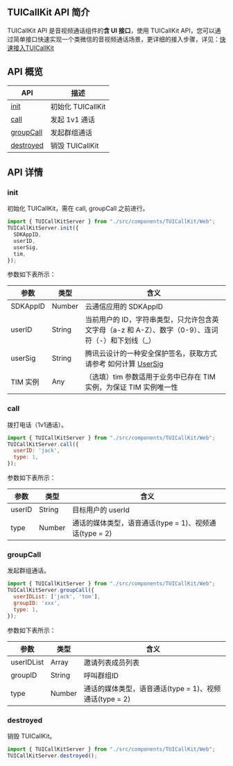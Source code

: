 ## TUICallKit API 简介

TUICallKit API 是音视频通话组件的**含 UI 接口**，使用 TUICallKit API，您可以通过简单接口快速实现一个类微信的音视频通话场景，更详细的接入步骤，详见：[快速接入TUICallKit](https://cloud.tencent.com/document/product/647/78731)

[](id:TUICallKit)
## API 概览


| API | 描述 |
|-----|-----|
| [init](#init) | 初始化 TUICallKit |
| [call](#call) | 发起 1v1 通话 |
| [groupCall](#groupcall) | 发起群组通话 |
| [destroyed](#destroyed) | 销毁 TUICallKit |

[](id:TUICallEngine)
## API 详情

### init

初始化 TUICallKit，需在 call, groupCall 之前进行。

```javascript
import { TUICallKitServer } from "./src/components/TUICallKit/Web";
TUICallKitServer.init({
  SDKAppID,
  userID, 
  userSig,
  tim, 
});
```

参数如下表所示：

| 参数 | 类型 | 含义 |
|-----|-----|-----|
| SDKAppID | Number | 云通信应用的 SDKAppID  |
| userID | String | 当前用户的 ID，字符串类型，只允许包含英文字母（a-z 和 A-Z）、数字（0-9）、连词符（-）和下划线（_） |
| userSig | String |腾讯云设计的一种安全保护签名，获取方式请参考 如何计算 [UserSig](https://cloud.tencent.com/document/product/647/17275) |
| TIM 实例 | Any | （选填）tim 参数适用于业务中已存在 TIM 实例，为保证 TIM 实例唯一性 |


### call
拨打电话（1v1通话）。

```javascript
import { TUICallKitServer } from "./src/components/TUICallKit/Web";
TUICallKitServer.call({
  userID: 'jack',
  type: 1,
});
```

参数如下表所示：

| 参数 | 类型 | 含义 |
|-----|-----|-----|
| userID | String | 目标用户的 userId |
| type | Number | 通话的媒体类型，语音通话(type = 1)、视频通话(type = 2) |

### groupCall
发起群组通话。

```javascript
import { TUICallKitServer } from "./src/components/TUICallKit/Web";
TUICallKitServer.groupCall({
  userIDList: ['jack', 'tom'],
  groupID: 'xxx',
  type: 1,
});
```

参数如下表所示：

| 参数 | 类型 | 含义 |
|-----|-----|-----|
| userIDList | Array<String> | 邀请列表成员列表 |
| groupID | String | 呼叫群组ID |
| type | Number | 通话的媒体类型，语音通话(type = 1)、视频通话(type = 2) |

### destroyed
销毁 TUICallKit。

```javascript
import { TUICallKitServer } from "./src/components/TUICallKit/Web";
TUICallKitServer.destroyed();
```